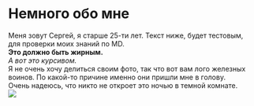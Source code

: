 # Немного обо мне


Меня зовут Сергей, я старше 25-ти лет. Текст ниже, будет тестовым, для проверки моих знаний по MD.  
**Это должно быть жирным.**  
_А вот это курсивом._  
Я не очень хочу делиться своим фото, так что вот вам лого железных воинов. По какой-то причине именно они пришли мне в голову.  
Очень надеюсь, что никто не откроет это ночью в темной комнате.  
 ![](https://i.pinimg.com/550x/83/0e/81/830e81fa035d397c8eaf9960867a61af.jpg)

